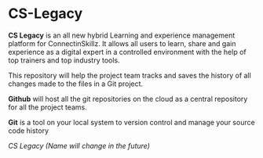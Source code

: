 # CS-Legacy
**CS Legacy** is an all new hybrid Learning and experience management platform for ConnectinSkillz. It allows all users to learn, share and gain experience as a digital expert in a controlled environment with the help of top trainers and top industry tools.

This repository will help the project team tracks and saves the history of all changes made to the files in a Git project.

**Github** will host all the git repositories on the cloud as a central repository for all the project teams.

**Git** is a tool on your local system to version control and manage your source code history

_CS Legacy (Name will change in the future)_
